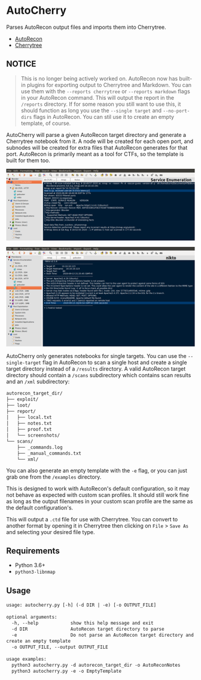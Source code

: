 # AutoCherry
Parses AutoRecon output files and imports them into Cherrytree.

- [AutoRecon](https://github.com/Tib3rius/AutoRecon)
- [Cherrytree](https://www.giuspen.com/cherrytree/)

## NOTICE
> This is no longer being actively worked on. AutoRecon now has built-in plugins for exporting output to Cherrytree and Markdown. You can use them with the `--reports cherrytree` or `--reports markdown` flags in your AutoRecon command. This will output the report in the `/reports` directory.
> If for some reason you still want to use this, it should function as long you use the `--single target` and `--no-port-dirs` flags in AutoRecon.
> You can stil use it to create an empty template, of course.

AutoCherry will parse a given AutoRecon target directory and generate a Cherrytree notebook from it.  A node will be created for each open port, and subnodes will be created for extra files that AutoRecon generates for that port. AutoRecon is primarily meant as a tool for CTFs, so the template is built for them too.

![alt text](https://github.com/burntfuzz/autocherry/blob/master/examples/blunder_example.png "HTB: Blunder")

![alt text](https://github.com/burntfuzz/autocherry/blob/master/examples/friendzone_example.png "HTB: Friendzone")

AutoCherry only generates notebooks for single targets. You can use the `--single-target` flag in AutoRecon to scan a single host and create a single target directory instead of a `/results` directory. A valid AutoRecon target directory should contain a `/scans` subdirectory which contains scan results and an `/xml` subdirectory:

```
autorecon_target_dir/
├── exploit/
├── loot/
├── report/
│   ├── local.txt
│   ├── notes.txt
│   ├── proof.txt
│   └── screenshots/
└── scans/
    ├── _commands.log
    ├── _manual_commands.txt
    └── xml/
```
You can also generate an empty template with the `-e` flag, or you can just grab one from the `/examples` directory.

This is designed to work with AutoRecon's default configuration, so it may not behave as expected with custom scan profiles. It should still work fine as long as the output filenames in your custom scan profile are the same as the default configuration's.

This will output a `.ctd` file for use with Cherrytree. You can convert to another format by opening it in Cherrytree then clicking on `File` > `Save As` and selecting your desired file type.

## Requirements

 - Python 3.6+
 - `python3-libnmap`

## Usage

```
usage: autocherry.py [-h] (-d DIR | -e) [-o OUTPUT_FILE]

optional arguments:
  -h, --help            show this help message and exit
  -d DIR                AutoRecon target directory to parse
  -e                    Do not parse an AutoRecon target directory and create an empty template
  -o OUTPUT_FILE, --output OUTPUT_FILE

usage examples:
  python3 autocherry.py -d autorecon_target_dir -o AutoReconNotes
  python3 autocherry.py -e -o EmptyTemplate
```
